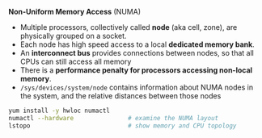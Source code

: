 **Non-Uniform Memory Access** (NUMA)

* Multiple processors, collectively called **node** (aka cell, zone), are physically grouped on a socket.
* Each node has high speed access to a local **dedicated memory bank**.
* An **interconnect bus** provides connections between nodes, so that all CPUs can still access all memory
* There is a **performance penalty for processors accessing non-local memory**.
* `/sys/devices/system/node` contains information about NUMA nodes in the system, and the relative distances between those nodes

```bash
yum install -y hwloc numactl
numactl --hardware               # examine the NUMA layout 
lstopo                           # show memory and CPU topology
```
